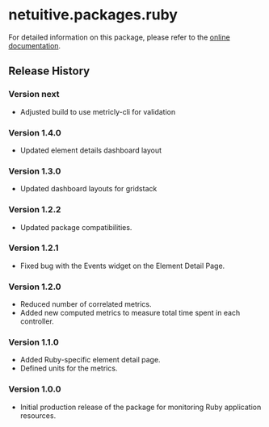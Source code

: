 # netuitive.packages.ruby

For detailed information on this package, please refer to the [online documentation](https://help.netuitive.com/Content/Integrations/ruby.htm).

## Release History

### Version next

* Adjusted build to use metricly-cli for validation

### Version 1.4.0

* Updated element details dashboard layout

### Version 1.3.0

* Updated dashboard layouts for gridstack

### Version 1.2.2

* Updated package compatibilities.

### Version 1.2.1

* Fixed bug with the Events widget on the Element Detail Page.

### Version 1.2.0

* Reduced number of correlated metrics.
* Added new computed metrics to measure total time spent in each controller.

### Version 1.1.0

* Added Ruby-specific element detail page.
* Defined units for the metrics.

### Version 1.0.0

* Initial production release of the package for monitoring Ruby application resources.
